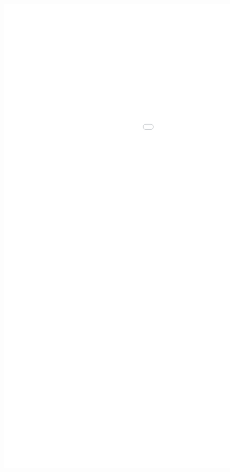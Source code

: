 <iframe width = "1500" height="1500" seamless frameborder="0" scrolling = "no" src="./images/hard_skills_chord.html"></iframe>
